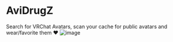 # AviDrugZ
 Search for VRChat Avatars, scan your cache for public avatars and wear/favorite them ♥
![image](https://user-images.githubusercontent.com/36606771/219873867-2a3fb5a7-1462-4793-b9dd-3be08f8a95d2.png)
